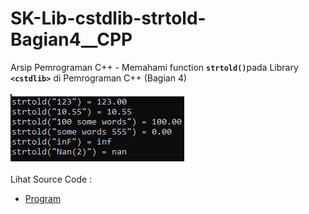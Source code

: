 # SK-Lib-cstdlib-strtold-Bagian4__CPP
Arsip Pemrograman C++ - Memahami function <code><b>strtold()</b></code>pada Library <code><b>&lt;cstdlib></b></code> di Pemrograman C++ (Bagian 4)<br><br>
<img src="https://github.com/RizkyKhapidsyah/SK-Lib-cstdlib-strtold-Bagian4__CPP/blob/master/SK-Lib-cstdlib-strtold-Bagian4__CPP/x64/result/001.PNG"><br><br>
Lihat Source Code : <br>
- <a href="https://github.com/RizkyKhapidsyah/SK-Lib-cstdlib-strtold-Bagian4__CPP/blob/master/SK-Lib-cstdlib-strtold-Bagian4__CPP/Source.cpp">Program</a>
